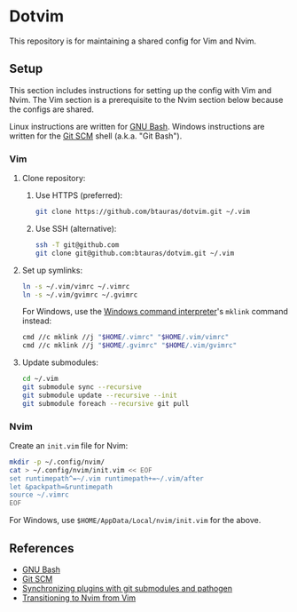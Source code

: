 <!-- vim: set et ai ts=4 sw=4 ai ft=markdown : -->

# Dotvim

This repository is for maintaining a shared config for Vim and Nvim.

## Setup

This section includes instructions for setting up the config with Vim and Nvim.
The Vim section is a prerequisite to the Nvim section below because the configs
are shared.

Linux instructions are written for [GNU Bash][]. Windows instructions are
written for the [Git SCM][] shell (a.k.a. "Git Bash").

### Vim

1. Clone repository:

    1. Use HTTPS (preferred):

        ```bash
        git clone https://github.com/btauras/dotvim.git ~/.vim
        ```

    2. Use SSH (alternative):

        ```bash
        ssh -T git@github.com
        git clone git@github.com:btauras/dotvim.git ~/.vim
        ```

2. Set up symlinks:

    ```bash
    ln -s ~/.vim/vimrc ~/.vimrc
    ln -s ~/.vim/gvimrc ~/.gvimrc
    ```

    For Windows, use the [Windows command interpreter][]'s `mklink` command
    instead:

    ```bash
    cmd //c mklink //j "$HOME/.vimrc" "$HOME/.vim/vimrc"
    cmd //c mklink //j "$HOME/.gvimrc" "$HOME/.vim/gvimrc"
    ```

3. Update submodules:

    ```bash
    cd ~/.vim
    git submodule sync --recursive
    git submodule update --recursive --init
    git submodule foreach --recursive git pull
    ```

### Nvim

Create an `init.vim` file for Nvim:

```bash
mkdir -p ~/.config/nvim/
cat > ~/.config/nvim/init.vim << EOF
set runtimepath^=~/.vim runtimepath+=~/.vim/after
let &packpath=&runtimepath
source ~/.vimrc
EOF
```

For Windows, use `$HOME/AppData/Local/nvim/init.vim` for the above.

## References

- [GNU Bash][]
- [Git SCM][]
- [Synchronizing plugins with git submodules and pathogen][]
- [Transitioning to Nvim from Vim][nvim from vim]

[GNU Bash]: https://www.gnu.org/software/bash/
[Git SCM]: https://git-scm.com/
[Windows command interpreter]: https://docs.microsoft.com/en-us/windows-server/administration/windows-commands/cmd
[Synchronizing plugins with git submodules and pathogen]: http://vimcasts.org/episodes/synchronizing-plugins-with-git-submodules-and-pathogen/
[nvim from vim]: https://neovim.io/doc/user/nvim.html#nvim-from-vim
